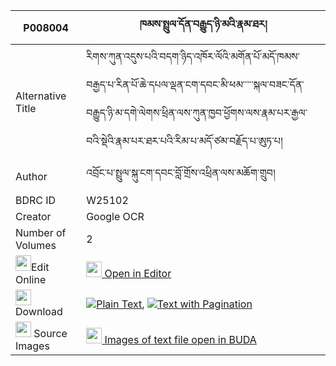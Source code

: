 |P008004|ཁམས་སྤྲུལ་དོན་བརྒྱུད་ཉི་མའི་རྣམ་ཐར། 
| --- | --- 
|Alternative Title |རིགས་ཀུན་འདུས་པའི་བདག་ཉིད་འཁོར་ལོའི་མགོན་པོ་མདོ་ཁམས་བརྒྱད་པ་རིན་པོ་ཆེ་དཔལ་ལྡན་ངག་དབང་མི་ཕམ་་་་་སྐལ་བཟང་དོན་བརྒྱུད་ཉི་མ་དགེ་ལེགས་ཕྲིན་ལས་ཀུན་ཁྱབ་ཕྱོགས་ལས་རྣམ་པར་རྒྱལ་བའི་སྡེའི་རྣམ་པར་ཐར་པའི་རིམ་པ་མདོ་ཙམ་བརྗོད་པ་ཨུཏ་པ།
|Author| འབྲོང་པ་སྤྲུལ་སྐུ་ངག་དབང་བློ་གྲོས་འཕྲིན་ལས་མཆོག་གྲུབ།
|BDRC ID | W25102
|Creator | Google OCR
|Number of Volumes| 2
|<img width="25" src="https://img.icons8.com/color/25/000000/edit-property.png">Edit Online| [<img width="25" src="https://avatars.githubusercontent.com/u/45091458?s=200&v=4"> Open in Editor](http://editor.openpecha.org/P008004)
|<img width="25" src="https://img.icons8.com/fluent/48/000000/download-2.png"/>  Download | [![](https://img.icons8.com/color/20/000000/txt.png)Plain Text](https://github.com/Openpecha/P008004/releases/download/v1/kham_trul_don_gyu_nyima_i_namt_plain_P008004.zip), [![](https://img.icons8.com/color/20/000000/txt.png)Text with Pagination](https://github.com/Openpecha/P008004/releases/download/v1/kham_trul_don_gyu_nyima_i_namt_pages_P008004.zip)
|<img width="25" src="https://img.icons8.com/plasticine/100/000000/pictures-folder.png"/>  Source Images | [<img width="25" src="https://library.bdrc.io/icons/BUDA-small.svg"> Images of text file open in BUDA](https://library.bdrc.io/show/bdr:W25102)